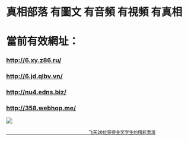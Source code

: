 # 真相部落  有圖文 有音頻 有視頻 有真相<br>
# 當前有效網址：<br>
### http://6.xy.z86.ru/<br>
### http://6.jd.qlbv.vn/<br>
### http://nu4.edns.biz/<br>
### http://358.webhop.me/<br>


<a href="http://6.jd.qlbv.vn/zx/" target="_blank"><img src="http://6.jd.qlbv.vn/pic/2016/11/p7829911a215010452.jpg">

                                   飞天20位获得金奖学生的精彩表演
</a>


